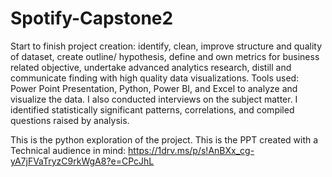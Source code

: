 # Spotify-Capstone2
Start to finish project creation: identify, clean, improve structure and quality of dataset, create outline/ hypothesis, define and own metrics for business related objective, undertake advanced analytics research, distill and communicate finding with high quality data visualizations. 
Tools used: Power Point Presentation, Python, Power BI, and Excel to analyze and visualize the data. 
I also conducted interviews on the subject matter. 
I identified statistically significant patterns, correlations, and compiled questions raised by analysis.

This is the python exploration of the project. 
This is the PPT created with a Technical audience in mind: https://1drv.ms/p/s!AnBXx_cg-yA7jFVaTryzC9rkWgA8?e=CPcJhL
